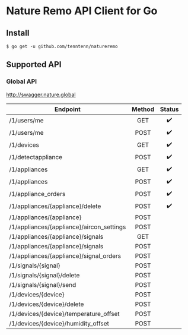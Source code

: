 # Nature Remo API Client for Go

## Install

```
$ go get -u github.com/tenntenn/natureremo
```

## Supported API

### Global API

http://swagger.nature.global

|                 Endpoint                | Method |     Status       |
|-----------------------------------------|:------:|:----------------:|
|/1/users/me                              | GET    |:heavy_check_mark:|
|/1/users/me                              | POST   |:heavy_check_mark:|
|/1/devices                               | GET    |:heavy_check_mark:|
|/1/detectappliance                       | POST   |:heavy_check_mark:|
|/1/appliances                            | GET    |:heavy_check_mark:|
|/1/appliances                            | POST   |:heavy_check_mark:|
|/1/appliance_orders                      | POST   |:heavy_check_mark:|
|/1/appliances/{appliance}/delete         | POST   |:heavy_check_mark:|
|/1/appliances/{appliance}                | POST   |                  |
|/1/appliances/{appliance}/aircon_settings| POST   |                  |
|/1/appliances/{appliance}/signals        | GET    |                  |
|/1/appliances/{appliance}/signals        | POST   |                  |
|/1/appliances/{appliance}/signal_orders  | POST   |                  |
|/1/signals/{signal}                      | POST   |                  |
|/1/signals/{signal}/delete               | POST   |                  |
|/1/signals/{signal}/send                 | POST   |                  |
|/1/devices/{device}                      | POST   |                  |
|/1/devices/{device}/delete               | POST   |                  |
|/1/devices/{device}/temperature_offset   | POST   |                  |
|/1/devices/{device}/humidity_offset      | POST   |                  |

